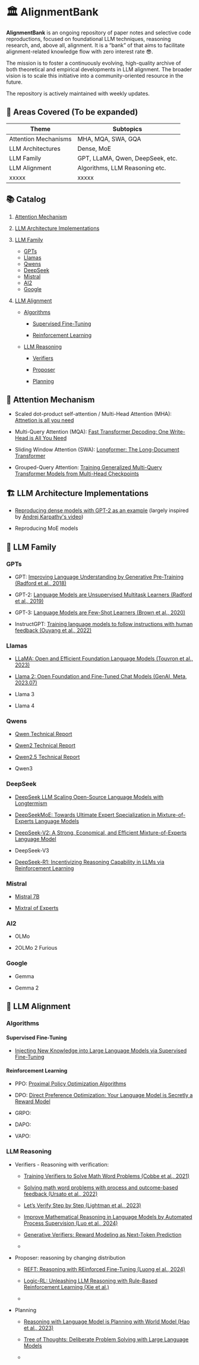 # 🏛️ AlignmentBank
**AlignmentBank** is an ongoing repository of paper notes and selective code reproductions, focused on foundational LLM techniques, reasoning research, and, above all, alignment. It is a “bank” of that aims to facilitate alignment-related knowledge flow with zero interest rate 😎.

The mission is to foster a continuously evolving, high-quality archive of both theoretical and empirical developments in LLM alignment. The broader vision is to scale this initiative into a community-oriented resource in the future. 

The repository is actively maintained with weekly updates.

## 📂 Areas Covered (To be expanded)

| Theme                | Subtopics |
|----------------------|-----------|
| Attention Mechanisms | MHA, MQA, SWA, GQA |
| LLM Architectures    | Dense, MoE |
| LLM Family           | GPT, LLaMA, Qwen, DeepSeek, etc. |
| LLM Alignment        | Algorithms, LLM Reasoning etc. |
| xxxxx                |        xxxxx                 |



## 📚 Catalog

1. [Attention Mechanism](#attention-mechanism)

2. [LLM Architecture Implementations](#llm-architecture-implementations)

3. [LLM Family](#llm-family)
    - [GPTs](#gpts)
    - [Llamas](#llamas)
    -  [Qwens](#qwens)
    -  [DeepSeek](#deepseek)
    -  [Mistral](#mistral)
    -  [AI2](#ai2)
    -  [Google](#google)

4. [LLM Alignment](#llm-alignment)

    - [Algorithms](#algorithms)

        - [Supervised Fine-Tuning](#supervised-fine-tuning)

        - [Reinforcement Learning](#reinforcement-learning)

    - [LLM Reasoning](#llm-reasoning)

        - [Verifiers](#verifiers---reasoning-with-verification)

        - [Proposer](#proposer-reasoning-by-changing-distribution)

        - [Planning](#planning)




## 🧠 Attention Mechanism

- Scaled dot-product self-attention / Multi-Head Attention (MHA): [Attnetion is all you need](https://vaulted-hardware-c41.notion.site/Attention-Is-All-You-Need-Vaswani-et-al-2017-1b92f406e62680bea2b9c43f2513e12e?pvs=73)

- Multi-Query Attention (MQA): [Fast Transformer Decoding: One Write-Head is All You Need](https://vaulted-hardware-c41.notion.site/Fast-Transformer-Decoding-One-Write-Head-is-All-You-Need-Noam-Shazeer-2019-1bf2f406e626803a8776f0fdf1366394)

- Sliding Window Attention (SWA): [Longformer: The Long-Document Transformer](https://vaulted-hardware-c41.notion.site/Longformer-The-Long-Document-Transformer-Beltagy-et-al-2020-1bc2f406e62680f19a63dffe4ef285ea)

- Grouped-Query Attention: [Training Generalized Multi-Query Transformer Models from Multi-Head Checkpoints](https://vaulted-hardware-c41.notion.site/GQA-Training-Generalized-Multi-Query-Transformer-Models-from-Multi-Head-Checkpoints-Ainslie-et-al--1be2f406e62680109cc9f88c614e26f8)

## 🏗️ LLM Architecture Implementations

- [Reproducing dense models with GPT-2 as an example](./code/architectures/Dense/) (largely inspired by [Andrej Karpathy's video](https://www.youtube.com/watch?v=l8pRSuU81PU&t=11056s))

- Reproducing MoE models

## 🧬 LLM Family

### GPTs



- GPT: [Improving Language Understanding by Generative Pre-Training (Radford et al., 2018)](https://vaulted-hardware-c41.notion.site/Improving-Language-Understanding-by-Generative-Pre-Training-Radford-et-al-2018-1ba2f406e626803a9f5ad52d0d74ced6)

- GPT-2: [Language Models are Unsupervised Multitask Learners (Radford et al., 2019)](https://vaulted-hardware-c41.notion.site/Language-Models-are-Unsupervised-Multitask-Learners-Radford-et-al-2019-1b72f406e62680aea5d3e1f73b592989)

- GPT-3: [Language Models are Few-Shot Learners (Brown et al., 2020)](https://vaulted-hardware-c41.notion.site/Language-Models-are-Few-Shot-Learners-Brown-et-al-2020-1bf2f406e626808b8dbbd5d7f8441ef7)

- InstructGPT: [Training language models to follow instructions with human feedback (Ouyang et al., 2022)](https://vaulted-hardware-c41.notion.site/Training-language-models-to-follow-instructions-with-human-feedback-Ouyang-et-al-2022-1c32f406e62680deb5c3dc4a23732871?pvs=73)

### Llamas

- [LLaMA: Open and Efficient Foundation Language Models (Touvron et al., 2023)](https://vaulted-hardware-c41.notion.site/LLaMA-Open-and-Efficient-Foundation-Language-Models-Touvron-et-al-2023-1b22f406e62680148765caa6f083092e)

- [Llama 2: Open Foundation and Fine-Tuned Chat Models (GenAI, Meta, 2023.07)](https://vaulted-hardware-c41.notion.site/Llama-2-Open-Foundation-and-Fine-Tuned-Chat-Models-GenAI-Meta-2023-07-1c02f406e62680b9889de379c8856812)

- Llama 3

- Llama 4

### Qwens

- [Qwen Technical Report](https://vaulted-hardware-c41.notion.site/QWEN-TECHNICAL-REPORT-1d32f406e626803382f1c59c2af6bd6a)

- [Qwen2 Technical Report](https://vaulted-hardware-c41.notion.site/QWEN2-TECHNICAL-REPORT-1dd2f406e62680c2920ef15b4d69df42)

- [Qwen2.5 Technical Report](https://vaulted-hardware-c41.notion.site/Qwen2-5-Technical-Report-1e32f406e626807bacdeefe12af3bdda)

- Qwen3

### DeepSeek

- [DeepSeek LLM Scaling Open-Source Language Models with Longtermism](https://vaulted-hardware-c41.notion.site/DeepSeek-LLM-Scaling-Open-Source-Language-Models-with-Longtermism-1d92f406e626805eb969e97a6a6e4533)

- [DeepSeekMoE: Towards Ultimate Expert Specialization in Mixture-of-Experts Language Models](https://vaulted-hardware-c41.notion.site/DeepSeekMoE-Towards-Ultimate-Expert-Specialization-in-Mixture-of-Experts-Language-Models-1d92f406e62680b190b8cd57bb02f4e7)

- [DeepSeek-V2: A Strong, Economical, and Efficient Mixture-of-Experts Language Model](https://vaulted-hardware-c41.notion.site/DeepSeek-V2-A-Strong-Economical-and-Efficient-Mixture-of-Experts-Language-Model-1ec2f406e626802c904affa50c50ed5d)

- DeepSeek-V3

- [DeepSeek-R1: Incentivizing Reasoning Capability in LLMs via Reinforcement Learning](https://vaulted-hardware-c41.notion.site/DeepSeek-R1-Incentivizing-Reasoning-Capability-in-LLMs-via-Reinforcement-Learning-1912f406e626807792ebd88dfcb55a8c)

### Mistral

- [Mistral 7B](https://vaulted-hardware-c41.notion.site/Mistral-7-3-B-Jiang-et-al-2023-09-1d12f406e6268061b000eb9d9be248af)

- [Mixtral of Experts](https://vaulted-hardware-c41.notion.site/Mixtral-of-Experts-Jiang-et-al-2023-12-1dd2f406e626805ba28ec590c0c93008)

### AI2

- OLMo

- 2OLMo 2 Furious

### Google

- Gemma

- Gemma 2

## 🎯 LLM Alignment

### Algorithms

#### Supervised Fine-Tuning

- [Injecting New Knowledge into Large Language Models via Supervised Fine-Tuning](https://vaulted-hardware-c41.notion.site/Injecting-New-Knowledge-into-Large-Language-Models-via-Supervised-Fine-Tuning-Mecklenburg-et-al-2-12a2f406e62680c598a6c09c3e6e2f67)

#### Reinforcement Learning

- PPO: [Proximal Policy Optimization Algorithms](https://vaulted-hardware-c41.notion.site/Proximal-Policy-Optimization-Algorithms-1932f406e6268043bec7d20d000f0c75)

- DPO: [Direct Preference Optimization: Your Language Model is Secretly a Reward Model](https://vaulted-hardware-c41.notion.site/Direct-Preference-Optimization-Your-Language-Model-is-Secretly-a-Reward-Model-1822f406e6268002a5dae77f801c146c?pvs=73)

- GRPO:

- DAPO:

- VAPO:

### LLM Reasoning

- Verifiers - Reasoning with verification:
    
    - [Training Verifiers to Solve Math Word Problems (Cobbe et al., 2021)](https://vaulted-hardware-c41.notion.site/Training-Verifiers-to-Solve-Math-Word-Problems-Cobbe-et-al-2021-1272f406e62680379431e2395cb52792)

    - [Solving math word problems with process and outcome-based feedback (Ursato et al., 2022)](https://vaulted-hardware-c41.notion.site/Solving-math-word-problems-with-process-and-outcome-based-feedback-Ursato-et-al-2022-1312f406e62680fd85e0d01cb3be5c22)

    - [Let’s Verify Step by Step (Lightman et al., 2023)](https://vaulted-hardware-c41.notion.site/Let-s-Verify-Step-by-Step-Lightman-et-al-2023-1292f406e62680589dafe09f813d6028)

    - [Improve Mathematical Reasoning in Language Models by Automated Process Supervision (Luo et al., 2024)](https://vaulted-hardware-c41.notion.site/Improve-Mathematical-Reasoning-in-Language-Models-by-Automated-Process-Supervision-Luo-et-al-2024-1352f406e62680a5a615dc556083fcbb)

    - [Generative Verifiers: Reward Modeling as Next-Token Prediction](https://vaulted-hardware-c41.notion.site/Generative-Verifiers-Reward-Modeling-as-Next-Token-Prediction-1282f406e626803d8aeedf7175405080)

    - []()

- Proposer: reasoning by changing distribution

    - [REFT: Reasoning with REinforced Fine-Tuning (Luong el al., 2024)](https://vaulted-hardware-c41.notion.site/REFT-Reasoning-with-REinforced-Fine-Tuning-Luong-el-al-2024-8f1365269f12432aa912f1ae16a22162)

    - [Logic-RL: Unleashing LLM Reasoning with Rule-Based Reinforcement Learning (Xie et al.)](https://vaulted-hardware-c41.notion.site/Logic-RL-Unleashing-LLM-Reasoning-with-Rule-Based-Reinforcement-Learning-Xie-et-al-1a52f406e62680a588f8e9221ac4bb07)

    - []()


- Planning

    - [Reasoning with Language Model is Planning with World Model (Hao et al., 2023)](https://vaulted-hardware-c41.notion.site/Reasoning-with-Language-Model-is-Planning-with-World-Model-Hao-et-al-2023-17a2f406e62680aebb5ecf1aed1e7ea0)

    - [Tree of Thoughts: Deliberate Problem Solving with Large Language Models](https://vaulted-hardware-c41.notion.site/Tree-of-Thoughts-Deliberate-Problem-Solving-with-Large-Language-Models-1742f406e62680de8870fa04dc0ce4b4)

    - []()


